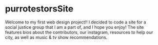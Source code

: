# purrotestorsSite

Welcome to my first web design project!! I decided to code a site for a social justice group that I am a part of, and I hope you enjoy! The site features bios about the contributors, our instagram, resources to help our city, as well as music & tv show recommendations.
